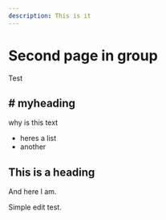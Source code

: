 ```yaml
---
description: This is it
---
```


# Second page in group

Test

## # myheading

why is this text

* heres a list
* another

## This is a heading

And here I am.

Simple edit test.
